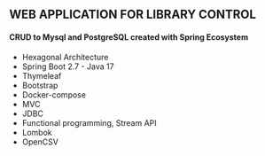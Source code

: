 ## WEB APPLICATION FOR LIBRARY CONTROL
#### CRUD to Mysql and PostgreSQL created with Spring Ecosystem

- Hexagonal Architecture
- Spring Boot 2.7 - Java 17
- Thymeleaf
- Bootstrap
- Docker-compose
- MVC
- JDBC
- Functional programming, Stream API
- Lombok
- OpenCSV

<!-- Я не можу вивести на сайт, але у мене чогось не виходить, і пише помилка -->
